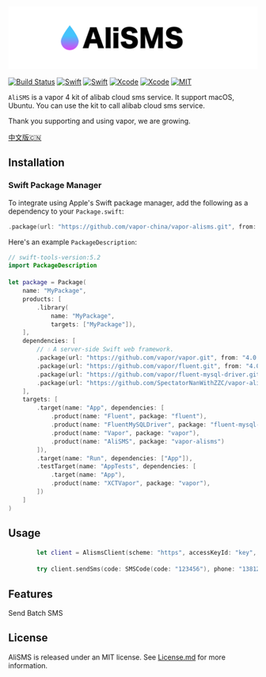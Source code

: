 <img src="images/banner.png"/>

[![Build Status](https://img.shields.io/badge/platforms-macOS%20%7C%20Ubuntu-green.svg)](https://github.com/Jinxiansen/SwiftUI)
[![Swift](https://img.shields.io/badge/Swift-5.2-orange.svg)](https://swift.org)
[![Swift](https://img.shields.io/badge/Vapor-4-orange.svg)](https://vapor.codes)
[![Xcode](https://img.shields.io/badge/Xcode-11.4-blue.svg)](https://developer.apple.com/xcode)
[![Xcode](https://img.shields.io/badge/macOS-15.0-blue.svg)](https://developer.apple.com/macOS)
[![MIT](https://img.shields.io/badge/licenses-MIT-red.svg)](https://opensource.org/licenses/MIT)



`AliSMS` is a vapor 4 kit of alibab cloud sms service. It support macOS, Ubuntu. You can use the kit to call alibab cloud sms service. 

Thank you supporting and using vapor, we are growing.

[中文版🇨🇳](README_CN.md)

## Installation

### Swift Package Manager

To integrate using Apple's Swift package manager, add the following as a dependency to your `Package.swift`:

```swift
.package(url: "https://github.com/vapor-china/vapor-alisms.git", from: "1.0.1")
```

Here's an example `PackageDescription`:

```swift
// swift-tools-version:5.2
import PackageDescription

let package = Package(
    name: "MyPackage",
    products: [
        .library(
            name: "MyPackage",
            targets: ["MyPackage"]),
    ],
    dependencies: [
        // 💧 A server-side Swift web framework.
        .package(url: "https://github.com/vapor/vapor.git", from: "4.0.0-rc"),
        .package(url: "https://github.com/vapor/fluent.git", from: "4.0.0-rc"),
        .package(url: "https://github.com/vapor/fluent-mysql-driver.git", from: "4.0.0-rc"),
        .package(url: "https://github.com/SpectatorNanWithZZC/vapor-alisms.git", from: "1.0.0")
    ],
    targets: [
        .target(name: "App", dependencies: [
            .product(name: "Fluent", package: "fluent"),
            .product(name: "FluentMySQLDriver", package: "fluent-mysql-driver"),
            .product(name: "Vapor", package: "vapor"),
            .product(name: "AliSMS", package: "vapor-alisms")
        ]),
        .target(name: "Run", dependencies: ["App"]),
        .testTarget(name: "AppTests", dependencies: [
            .target(name: "App"),
            .product(name: "XCTVapor", package: "vapor"),
        ])
    ]
)
```

## Usage

```swift
        let client = AlismsClient(scheme: "https", accessKeyId: "key", accessKeySecret: "secret")
        
        try client.sendSms(code: SMSCode(code: "123456"), phone: "13812341234", signName: "you sign name", templateCode: "you template code", req: req)
```

## Features

 Send Batch SMS

## License

AliSMS is released under an MIT license. See [License.md](https://github.com/SpectatorNanWithZZC/vapor-alisms/blob/master/LICENSE) for more information.
